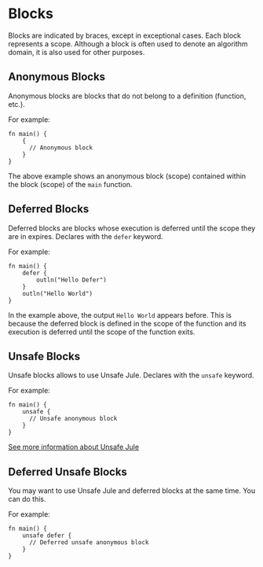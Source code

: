 # Blocks
Blocks are indicated by braces, except in exceptional cases. Each block represents a scope. Although a block is often used to denote an algorithm domain, it is also used for other purposes. 

## Anonymous Blocks
Anonymous blocks are blocks that do not belong to a definition (function, etc.).

For example:
```jule
fn main() {
    {
      // Anonymous block
    }
}
```
The above example shows an anonymous block (scope) contained within the block (scope) of the `main` function. 

## Deferred Blocks
Deferred blocks are blocks whose execution is deferred until the scope they are in expires. Declares with the `defer` keyword.

For example:
```jule
fn main() {
    defer {
        outln("Hello Defer")
    }
    outln("Hello World")
}
```
In the example above, the output `Hello World` appears before. This is because the deferred block is defined in the scope of the function and its execution is deferred until the scope of the function exits.

## Unsafe Blocks
Unsafe blocks allows to use Unsafe Jule. Declares with the `unsafe` keyword.

For example:
```jule
fn main() {
    unsafe {
      // Unsafe anonymous block
    }
}
```
[See more information about Unsafe Jule](/unsafe-jule/)

## Deferred Unsafe Blocks
You may want to use Unsafe Jule and deferred blocks at the same time. You can do this.

For example: 
```jule
fn main() {
    unsafe defer {
      // Deferred unsafe anonymous block
    }
}
```